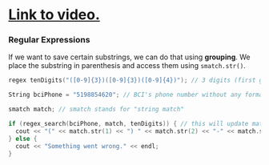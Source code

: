 # [Link to video.](https://www.youtube.com/watch?v=_mx2_LyCDn0&list=PLVD25niNi0Blds9kjuux3nj9N9n5nBpMr)

### Regular Expressions

If we want to save certain substrings, we can do that using **grouping**. We place the substring in parenthesis and access them using `smatch.str()`. 

```cpp
regex tenDigits("([0-9]{3})([0-9]{3})([0-9]{4})"); // 3 digits (first group), then 3 digits (second group), then 4 digits (third group)

String bciPhone = "5198854620"; // BCI's phone number without any formatting

smatch match; // smatch stands for "string match"

if (regex_search(bciPhone, match, tenDigits)) { // this will update match
  cout << "(" << match.str(1) << ") " << match.str(2) << "-" << match.str(3)  << endl; // prints the phone number in the pattern (___) ___-____
} else {
  cout << "Something went wrong." << endl;
}
```
